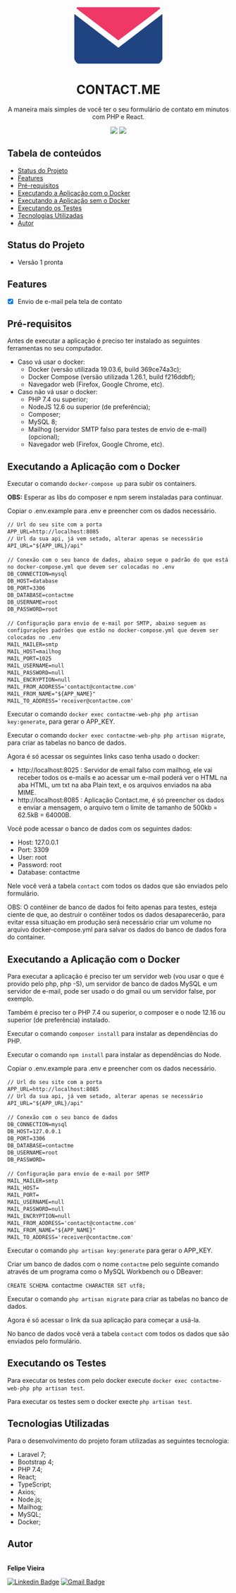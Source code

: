 <div align="center">
    <img src="./public/logo.png" width="200px" />
</div>

<h1 align="center">CONTACT.ME</h1>

<p align="center">A maneira mais simples de você ter o seu formulário de contato em minutos com PHP e React.</p>

<p align="center">
<img src="https://img.shields.io/github/license/frv-dev/contact.me" />
<img src="https://img.shields.io/github/repo-size/frv-dev/contact.me" />
</p>

## Tabela de conteúdos

* [Status do Projeto](#status-do-projeto)
* [Features](#features)
* [Pré-requisitos](#pre-requisitos)
* [Executando a Aplicação com o Docker](#executando-a-aplicacao-com-o-docker)
* [Executando a Aplicação sem o Docker](#executando-a-aplicacao-sem-o-docker)
* [Executando os Testes](#executando-os-testes)
* [Tecnologias Utilizadas](#tecnologias-utilizadas)
* [Autor](#autor)

## Status do Projeto

- Versão 1 pronta

## Features

- [x] Envio de e-mail pela tela de contato

## Pré-requisitos

Antes de executar a aplicação é preciso ter instalado as seguintes ferramentas no seu computador.

* Caso vá usar o docker:
    * Docker (versão utilizada 19.03.6, build 369ce74a3c);
    * Docker Compose (versão utilizada 1.26.1, build f216ddbf);
    * Navegador web (Firefox, Google Chrome, etc).
* Caso não vá usar o docker:
    * PHP 7.4 ou superior;
    * NodeJS 12.6 ou superior (de preferência);
    * Composer;
    * MySQL 8;
    * Mailhog (servidor SMTP falso para testes de envio de e-mail)(opcional);
    * Navegador web (Firefox, Google Chrome, etc).

## Executando a Aplicação com o Docker

Executar o comando `docker-compose up` para subir os containers.

__OBS:__ Esperar as libs do composer e npm serem instaladas para continuar.

Copiar o .env.example para .env e preencher com os dados necessário.

```.env
// Url do seu site com a porta
APP_URL=http://localhost:8085
// Url da sua api, já vem setado, alterar apenas se necessário
API_URL="${APP_URL}/api"

// Conexão com o seu banco de dados, abaixo segue o padrão do que está no docker-compose.yml que devem ser colocadas no .env
DB_CONNECTION=mysql
DB_HOST=database
DB_PORT=3306
DB_DATABASE=contactme
DB_USERNAME=root
DB_PASSWORD=root

// Configuração para envio de e-mail por SMTP, abaixo seguem as configurações padrões que estão no docker-compose.yml que devem ser colocadas no .env
MAIL_MAILER=smtp
MAIL_HOST=mailhog
MAIL_PORT=1025
MAIL_USERNAME=null
MAIL_PASSWORD=null
MAIL_ENCRYPTION=null
MAIL_FROM_ADDRESS='contact@contactme.com'
MAIL_FROM_NAME="${APP_NAME}"
MAIL_TO_ADDRESS='receiver@contactme.com'
```

Executar o comando `docker exec contactme-web-php php artisan key:generate`, para gerar o APP_KEY.

Executar o comando `docker exec contactme-web-php php artisan migrate`, para criar as tabelas no banco de dados.

Agora é só acessar os seguintes links caso tenha usado o docker:

- http://localhost:8025 : Servidor de email falso com mailhog, ele vai receber todos os e-mails e ao acessar um e-mail poderá ver o HTML na aba HTML, um txt na aba Plain text, e os arquivos enviados na aba MIME.
- http://localhost:8085 : Aplicação Contact.me, é só preencher os dados e enviar a mensagem, o arquivo tem o limite de tamanho de 500kb = 62.5kB = 64000B.

Você pode acessar o banco de dados com os seguintes dados:

- Host: 127.0.0.1
- Port: 3309
- User: root
- Password: root
- Database: contactme

Nele você verá a tabela `contact` com todos os dados que são enviados pelo formulário.

OBS: O contêiner de banco de dados foi feito apenas para testes, esteja ciente de que, ao destruir o contêiner todos os dados desaparecerão, para evitar essa situação em produção será necessário criar um volume no arquivo docker-compose.yml para salvar os dados do banco de dados fora do container.

## Executando a Aplicação com o Docker

Para executar a aplicação é preciso ter um servidor web (vou usar o que é provido pelo php, php -S), um servidor de banco de dados MySQL e um servidor de e-mail, pode ser usado o do gmail ou um servidor false, por exemplo.

Também é preciso ter o PHP 7.4 ou superior, o composer e o node 12.16 ou superior (de preferência) instalado.

Executar o comando `composer install` para instalar as dependências do PHP.

Executar o comando `npm install` para instalar as dependências do Node.

Copiar o .env.example para .env e preencher com os dados necessário.

```.env
// Url do seu site com a porta
APP_URL=http://localhost:8085
// Url da sua api, já vem setado, alterar apenas se necessário
API_URL="${APP_URL}/api"

// Conexão com o seu banco de dados
DB_CONNECTION=mysql
DB_HOST=127.0.0.1
DB_PORT=3306
DB_DATABASE=contactme
DB_USERNAME=root
DB_PASSWORD=

// Configuração para envio de e-mail por SMTP
MAIL_MAILER=smtp
MAIL_HOST=
MAIL_PORT=
MAIL_USERNAME=null
MAIL_PASSWORD=null
MAIL_ENCRYPTION=null
MAIL_FROM_ADDRESS='contact@contactme.com'
MAIL_FROM_NAME="${APP_NAME}"
MAIL_TO_ADDRESS='receiver@contactme.com'
```

Executar o comando `php artisan key:generate` para gerar o APP_KEY.

Criar um banco de dados com o nome `contactme` pelo seguinte comando através de um programa como o MySQL Workbench ou o DBeaver:

`CREATE SCHEMA `contactme` CHARACTER SET utf8;`

Executar o comando `php artisan migrate` para criar as tabelas no banco de dados.

Agora é só acessar o link da sua aplicação para começar a usá-la.

No banco de dados você verá a tabela `contact` com todos os dados que são enviados pelo formulário.

## Executando os Testes

Para executar os testes com pelo docker execute `docker exec contactme-web-php php artisan test`.

Para executar os testes sem o docker execte `php artisan test`.

## Tecnologias Utilizadas

Para o desenvolvimento do projeto foram utilizadas as seguintes tecnologia:

* Laravel 7;
* Bootstrap 4;
* PHP 7.4;
* React;
* TypeScript;
* Axios;
* Node.js;
* Mailhog;
* MySQL;
* Docker;

## Autor

<a href="https:/github.com/frv-dev" style="text-decoration: none;">
    <img src="https://avatars3.githubusercontent.com/u/20212780?s=460&u=31b263296ed9edab65b88e8a7ffbe9b29fef0664&v=4" width="100px;" alt=""/>
    <br />
    <b>Felipe Vieira</b>
</a>
<br />

[![Linkedin Badge](https://img.shields.io/badge/-Felipe%20Renan%20Vieira-blue?logo=Linkedin&logoColor=white&link=https://www.linkedin.com/in/felipe-renan-vieira/)](https://www.linkedin.com/in/felipe-renan-vieira/)
[![Gmail Badge](https://img.shields.io/badge/-feliperenanvieira%40gmail.com-red?logo=Gmail&logoColor=white&link=mailto:feliperenanvieira@gmail.com)](mailto:feliperenanvieira@gmail.com)
